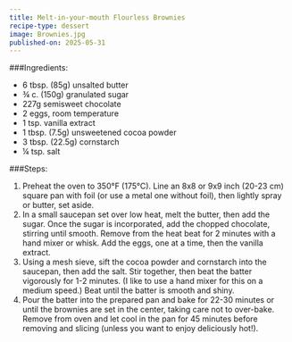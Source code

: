 ```yaml
---
title: Melt-in-your-mouth Flourless Brownies
recipe-type: dessert
image: Brownies.jpg
published-on: 2025-05-31
---
```



###Ingredients:
* 6 tbsp. (85g) unsalted butter
* ¾ c. (150g) granulated sugar
* 227g semisweet chocolate
* 2 eggs, room temperature
* 1 tsp. vanilla extract
* 1 tbsp. (7.5g) unsweetened cocoa powder
* 3 tbsp. (22.5g) cornstarch
* ¼ tsp. salt


###Steps:
1. Preheat the oven to 350°F (175°C). Line an 8x8 or 9x9 inch (20-23 cm) square pan with foil (or use a metal one without foil), then lightly spray or butter, set aside.
1. In a small saucepan set over low heat, melt the butter, then add the sugar. Once the sugar is incorporated, add the chopped chocolate, stirring until smooth. Remove from the heat beat for 2 minutes with a hand mixer or whisk. Add the eggs, one at a time, then the vanilla extract.
1. Using a mesh sieve, sift the cocoa powder and cornstarch into the saucepan, then add the salt. Stir together, then beat the batter vigorously for 1-2 minutes. (I like to use a hand mixer for this on a medium speed.) Beat until the batter is smooth and shiny.
1. Pour the batter into the prepared pan and bake for 22-30 minutes or until the brownies are set in the center, taking care not to over-bake. Remove from oven and let cool in the pan for 45 minutes before removing and slicing (unless you want to enjoy deliciously hot!).
